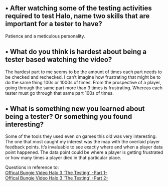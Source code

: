 ## •	After watching some of the testing activities required to test Halo, name two skills that are important for a tester to have?
Patience and a meticulous personality. 

## •	What do you think is hardest about being a tester based watching the video?
The hardest part to me seems to be the amount of times each part needs to be checked and rechecked. I can’t imagine how frustrating that might be to do the same thing 100s or 1000s of times. From the prospective of a player, going through the same part more than 3 times is frustrating. Whereas each tester must go through that same part 100s of times.

## •	What is something new you learned about being a tester? Or something you found interesting?
Some of the tools they used even on games this old was very interesting. The one that most caught my interest was the map with the overlaid player feedback points.  It’s invaluable to see exactly where and when a player data point happened. The data point could be where a player is getting frustrated or how many times a player died in that particular place.

Questions in reference to:   
[Offical Bungie Video Halo 3 'The Testing' -Part 1-](https://www.youtube.com/watch?v=H0sgH3maxlU)  
[Offical Bungie Video Halo 3 'The Testing' -Part 2-](https://www.youtube.com/watch?v=ZMj_YjKmp98)
